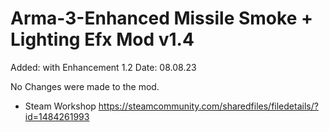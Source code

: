 # Arma-3-Enhanced Missile Smoke + Lighting Efx Mod v1.4
Added: with Enhancement 1.2
Date: 08.08.23

No Changes were made to the mod.

- Steam Workshop https://steamcommunity.com/sharedfiles/filedetails/?id=1484261993